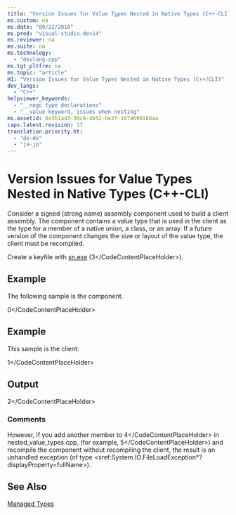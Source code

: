 ```yaml
---
title: "Version Issues for Value Types Nested in Native Types (C++-CLI)"
ms.custom: na
ms.date: "09/22/2016"
ms.prod: "visual-studio-dev14"
ms.reviewer: na
ms.suite: na
ms.technology: 
  - "devlang-cpp"
ms.tgt_pltfrm: na
ms.topic: "article"
H1: "Version Issues for Value Types Nested in Native Types (C++/CLI)"
dev_langs: 
  - "C++"
helpviewer_keywords: 
  - "__nogc type declarations"
  - "__value keyword, issues when nesting"
ms.assetid: 0a3b1a43-39c6-4b52-be2f-1074690188aa
caps.latest.revision: 17
translation.priority.ht: 
  - "de-de"
  - "ja-jp"
---
```

# Version Issues for Value Types Nested in Native Types (C++-CLI)
Consider a signed (strong name) assembly component used to build a client assembly. The component contains a value type that is used in the client as the type for a member of a native union, a class, or an array. If a future version of the component changes the size or layout of the value type, the client must be recompiled.  
  
 Create a keyfile with [sn.exe](assetId:///c1d2b532-1b8e-4c7a-8ac5-53b801135ec6) (<CodeContentPlaceHolder>3\</CodeContentPlaceHolder>).  
  
## Example  
 The following sample is the component.  
  
<CodeContentPlaceHolder>0\</CodeContentPlaceHolder>  
## Example  
 This sample is the client:  
  
<CodeContentPlaceHolder>1\</CodeContentPlaceHolder>  
## Output  
  
<CodeContentPlaceHolder>2\</CodeContentPlaceHolder>  
### Comments  
 However, if you add another member to <CodeContentPlaceHolder>4\</CodeContentPlaceHolder> in nested_value_types.cpp, (for example, <CodeContentPlaceHolder>5\</CodeContentPlaceHolder>) and recompile the component without recompiling the client, the result is an unhandled exception (of type \<xref:System.IO.FileLoadException*?displayProperty=fullName>).  
  
## See Also  
 [Managed Types](../vs140/managed-types--c---cli-.md)